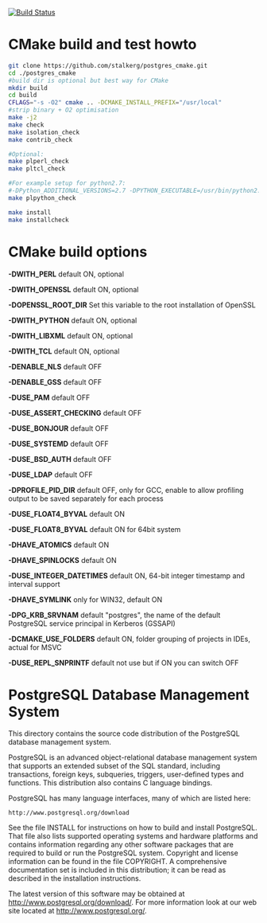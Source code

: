[![Build Status](https://travis-ci.org/stalkerg/postgres_cmake.svg?branch=cmake)](https://travis-ci.org/stalkerg/postgres_cmake)

CMake build and test howto
==========================
```bash
git clone https://github.com/stalkerg/postgres_cmake.git
cd ./postgres_cmake
#build dir is optional but best way for CMake
mkdir build
cd build
CFLAGS="-s -O2" cmake .. -DCMAKE_INSTALL_PREFIX="/usr/local"
#strip binary + O2 optimisation
make -j2
make check
make isolation_check
make contrib_check

#Optional:
make plperl_check
make pltcl_check

#For example setup for python2.7:
#-DPython_ADDITIONAL_VERSIONS=2.7 -DPYTHON_EXECUTABLE=/usr/bin/python2.7
make plpython_check

make install
make installcheck
```

CMake build options
===================
**-DWITH_PERL** default ON, optional

**-DWITH_OPENSSL** default ON, optional

**-DOPENSSL_ROOT_DIR** Set this variable to the root installation of OpenSSL

**-DWITH_PYTHON** default ON, optional

**-DWITH_LIBXML** default ON, optional

**-DWITH_TCL** default ON, optional

**-DENABLE_NLS** default OFF

**-DENABLE_GSS** default OFF

**-DUSE_PAM** default OFF

**-DUSE_ASSERT_CHECKING** default OFF

**-DUSE_BONJOUR** default OFF

**-DUSE_SYSTEMD** default OFF

**-DUSE_BSD_AUTH** default OFF

**-DUSE_LDAP** default OFF

**-DPROFILE_PID_DIR** default OFF, only for GCC, enable to allow profiling output to be saved separately for each process

**-DUSE_FLOAT4_BYVAL** default ON

**-DUSE_FLOAT8_BYVAL** default ON for 64bit system

**-DHAVE_ATOMICS** default ON

**-DHAVE_SPINLOCKS** default ON

**-DUSE_INTEGER_DATETIMES** default ON, 64-bit integer timestamp and interval support

**-DHAVE_SYMLINK** only for WIN32, default ON

**-DPG_KRB_SRVNAM** default "postgres", the name of the default PostgreSQL service principal in Kerberos (GSSAPI)

**-DCMAKE_USE_FOLDERS** default ON, folder grouping of projects in IDEs, actual for MSVC

**-DUSE_REPL_SNPRINTF** default not use but if ON you can switch OFF



PostgreSQL Database Management System
=====================================

This directory contains the source code distribution of the PostgreSQL
database management system.

PostgreSQL is an advanced object-relational database management system
that supports an extended subset of the SQL standard, including
transactions, foreign keys, subqueries, triggers, user-defined types
and functions.  This distribution also contains C language bindings.

PostgreSQL has many language interfaces, many of which are listed here:

	http://www.postgresql.org/download

See the file INSTALL for instructions on how to build and install
PostgreSQL.  That file also lists supported operating systems and
hardware platforms and contains information regarding any other
software packages that are required to build or run the PostgreSQL
system.  Copyright and license information can be found in the
file COPYRIGHT.  A comprehensive documentation set is included in this
distribution; it can be read as described in the installation
instructions.

The latest version of this software may be obtained at
http://www.postgresql.org/download/.  For more information look at our
web site located at http://www.postgresql.org/.
